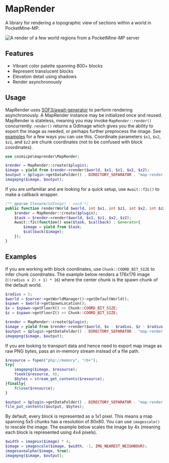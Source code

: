 # MapRender
A library for rendering a topographic view of sections within a world in PocketMine-MP.

![A render of a few world regions from a PocketMine-MP server](https://github.com/user-attachments/assets/51fe57e6-07ae-4e8a-82d2-2f30d3507d8a)

## Features
- Vibrant color palette spanning 800+ blocks
- Represent translucent blocks
- Elevation detail using shadows
- Render asynchronously

## Usage
MapRender uses [SOF3/await-generator](https://github.com/SOF3/await-generator) to perform rendering asynchronously. A
MapRender instance may be initialized once and reused. MapRender is stateless, meaning you may invoke `MapRender::render()`
concurrently. `render()` returns a GdImage which gives you the ability to export the image as needed, or perhaps further
preprocess the image.  See [examples](#Examples) for a few ways you can use this. Coordinate parameters `$x1`, `$x2`,
`$z1`, and `$z2` are chunk coordinates (not to be confused with block coordinates).
```php
use cosmicpe\maprender\MapRender;

$render = MapRender::create($plugin);
$image = yield from $render->render($world, $x1, $z1, $x2, $z2);
$output = $plugin->getDataFolder() . DIRECTORY_SEPARATOR . "map-render.png";
imagepng($image, $output);
```

If you are unfamiliar and are looking for a quick setup, use `Await::f2c()` to make a callback wrapper.
```php
/** @param Closure(GdImage) : void */
public function render(World $world, int $x1, int $z1, int $x2, int $z2, Closure $callback) : void{
	$render = MapRender::create($plugin);
	$task = $render->render($world, $x1, $z1, $x2, $z2);
	Await::f2c(function() use($task, $callback) : Generator{
		$image = yield from $task;
		$callback($image);
	});
}
```

## Examples
If you are working with block coordinates, use `Chunk::COORD_BIT_SIZE` to infer chunk coordinates. The example below
renders a 176x176 image (`((radius x 2) + 1) * 16`) where the center chunk is the spawn chunk of the default world.
```php
$radius = 5;
$world = $server->getWorldManager()->getDefaultWorld();
$spawn = $world->getSpawnLocation();
$x = $spawn->getFloorX() >> Chunk::COORD_BIT_SIZE;
$z = $spawn->getFloorZ() >> Chunk::COORD_BIT_SIZE;

$render = MapRender::create($plugin);
$image = yield from $render->render($world, $x - $radius, $z - $radius, $x + $radius, $z + $radius);
$output = $plugin->getDataFolder() . DIRECTORY_SEPARATOR . "map-render.png";
imagepng($image, $output);
```

If you are looking to transport data and hence need to export map image as raw PNG bytes, pass an in-memory stream
instead of a file path.
```php
$resource = fopen("php://memory", "rb+");
try{
	imagepng($image, $resource);
	fseek($resource, 0);
	$bytes = stream_get_contents($resource);
}finally{
	fclose($resource);
}

$output = $plugin->getDataFolder() . DIRECTORY_SEPARATOR . "map-render.png";
file_put_contents($output, $bytes);
```

By default, every block is represented as a 1x1 pixel. This means a map spanning 5x5 chunks has a resolution of 80x80.
You can use `imagescale()` to rescale the image. The example below scales the image by 4x (meaning each block is
represented using 4x4 pixels).
```php
$width = imagesx($image) * 4;
$image = imagescale($image, $width, -1, IMG_NEAREST_NEIGHBOUR);
imagesavealpha($image, true);
imagepng($image, $output);
```
